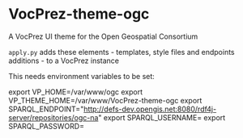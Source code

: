 # VocPrez-theme-ogc
A VocPrez UI theme for the Open Geospatial Consortium

`apply.py` adds these elements - templates, style files and endpoints additions - to a VocPrez instance

This needs environment variables to be set:

export VP_HOME=/var/www/ogc
export VP_THEME_HOME=/var/www/VocPrez-theme-ogc
export SPARQL_ENDPOINT="http://defs-dev.opengis.net:8080/rdf4j-server/repositories/ogc-na"
export SPARQL_USERNAME=
export SPARQL_PASSWORD=



